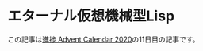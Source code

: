 # エターナル仮想機械型Lisp

この記事は[進捗 Advent Calendar 2020](https://github.com/t-sin/shinchoku-advent-calendar-2020)の11日目の記事です。

